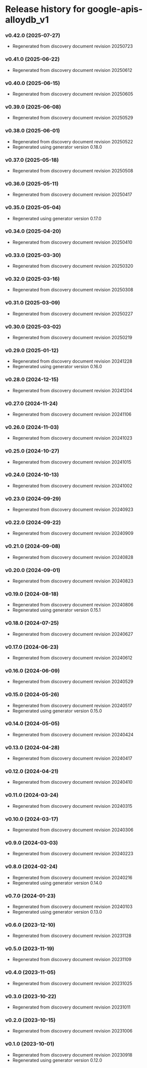 # Release history for google-apis-alloydb_v1

### v0.42.0 (2025-07-27)

* Regenerated from discovery document revision 20250723

### v0.41.0 (2025-06-22)

* Regenerated from discovery document revision 20250612

### v0.40.0 (2025-06-15)

* Regenerated from discovery document revision 20250605

### v0.39.0 (2025-06-08)

* Regenerated from discovery document revision 20250529

### v0.38.0 (2025-06-01)

* Regenerated from discovery document revision 20250522
* Regenerated using generator version 0.18.0

### v0.37.0 (2025-05-18)

* Regenerated from discovery document revision 20250508

### v0.36.0 (2025-05-11)

* Regenerated from discovery document revision 20250417

### v0.35.0 (2025-05-04)

* Regenerated using generator version 0.17.0

### v0.34.0 (2025-04-20)

* Regenerated from discovery document revision 20250410

### v0.33.0 (2025-03-30)

* Regenerated from discovery document revision 20250320

### v0.32.0 (2025-03-16)

* Regenerated from discovery document revision 20250308

### v0.31.0 (2025-03-09)

* Regenerated from discovery document revision 20250227

### v0.30.0 (2025-03-02)

* Regenerated from discovery document revision 20250219

### v0.29.0 (2025-01-12)

* Regenerated from discovery document revision 20241228
* Regenerated using generator version 0.16.0

### v0.28.0 (2024-12-15)

* Regenerated from discovery document revision 20241204

### v0.27.0 (2024-11-24)

* Regenerated from discovery document revision 20241106

### v0.26.0 (2024-11-03)

* Regenerated from discovery document revision 20241023

### v0.25.0 (2024-10-27)

* Regenerated from discovery document revision 20241015

### v0.24.0 (2024-10-13)

* Regenerated from discovery document revision 20241002

### v0.23.0 (2024-09-29)

* Regenerated from discovery document revision 20240923

### v0.22.0 (2024-09-22)

* Regenerated from discovery document revision 20240909

### v0.21.0 (2024-09-08)

* Regenerated from discovery document revision 20240828

### v0.20.0 (2024-09-01)

* Regenerated from discovery document revision 20240823

### v0.19.0 (2024-08-18)

* Regenerated from discovery document revision 20240806
* Regenerated using generator version 0.15.1

### v0.18.0 (2024-07-25)

* Regenerated from discovery document revision 20240627

### v0.17.0 (2024-06-23)

* Regenerated from discovery document revision 20240612

### v0.16.0 (2024-06-09)

* Regenerated from discovery document revision 20240529

### v0.15.0 (2024-05-26)

* Regenerated from discovery document revision 20240517
* Regenerated using generator version 0.15.0

### v0.14.0 (2024-05-05)

* Regenerated from discovery document revision 20240424

### v0.13.0 (2024-04-28)

* Regenerated from discovery document revision 20240417

### v0.12.0 (2024-04-21)

* Regenerated from discovery document revision 20240410

### v0.11.0 (2024-03-24)

* Regenerated from discovery document revision 20240315

### v0.10.0 (2024-03-17)

* Regenerated from discovery document revision 20240306

### v0.9.0 (2024-03-03)

* Regenerated from discovery document revision 20240223

### v0.8.0 (2024-02-24)

* Regenerated from discovery document revision 20240216
* Regenerated using generator version 0.14.0

### v0.7.0 (2024-01-23)

* Regenerated from discovery document revision 20240103
* Regenerated using generator version 0.13.0

### v0.6.0 (2023-12-10)

* Regenerated from discovery document revision 20231128

### v0.5.0 (2023-11-19)

* Regenerated from discovery document revision 20231109

### v0.4.0 (2023-11-05)

* Regenerated from discovery document revision 20231025

### v0.3.0 (2023-10-22)

* Regenerated from discovery document revision 20231011

### v0.2.0 (2023-10-15)

* Regenerated from discovery document revision 20231006

### v0.1.0 (2023-10-01)

* Regenerated from discovery document revision 20230918
* Regenerated using generator version 0.12.0

